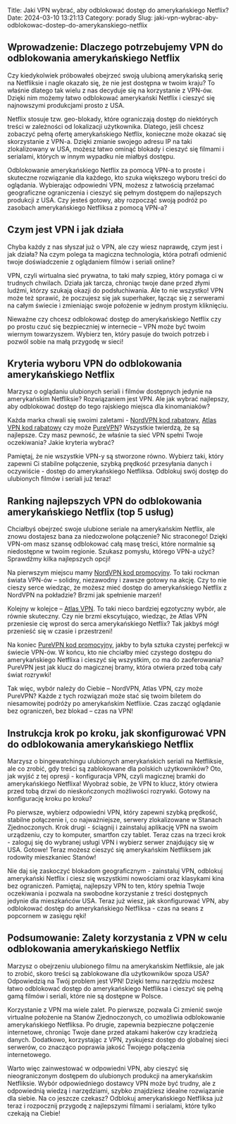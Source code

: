 Title: Jaki VPN wybrać, aby odblokować dostęp do amerykańskiego Netflix?
Date: 2024-03-10 13:21:13
Category: porady
Slug: jaki-vpn-wybrac-aby-odblokowac-dostep-do-amerykanskiego-netflix

## Wprowadzenie: Dlaczego potrzebujemy VPN do odblokowania amerykańskiego Netflix

Czy kiedykolwiek próbowałeś obejrzeć swoją ulubioną amerykańską serię na Netfliksie i nagle okazało się, że nie jest dostępna w twoim kraju? To właśnie dlatego tak wielu z nas decyduje się na korzystanie z VPN-ów. Dzięki nim możemy łatwo odblokować amerykański Netflix i cieszyć się najnowszymi produkcjami prosto z USA.

Netflix stosuje tzw. geo-blokady, które ograniczają dostęp do niektórych treści w zależności od lokalizacji użytkownika. Dlatego, jeśli chcesz zobaczyć pełną ofertę amerykańskiego Netflix, konieczne może okazać się skorzystanie z VPN-a. Dzięki zmianie swojego adresu IP na taki zlokalizowany w USA, możesz łatwo ominąć blokady i cieszyć się filmami i serialami, których w innym wypadku nie miałbyś dostępu.

Odblokowanie amerykańskiego Netflix za pomocą VPN-a to proste i skuteczne rozwiązanie dla każdego, kto szuka większego wyboru treści do oglądania. Wybierając odpowiedni VPN, możesz z łatwością przełamać geograficzne ograniczenia i cieszyć się pełnym dostępem do najlepszych produkcji z USA. Czy jesteś gotowy, aby rozpocząć swoją podróż po zasobach amerykańskiego Netfliksa z pomocą VPN-a?


## Czym jest VPN i jak działa

Chyba każdy z nas słyszał już o VPN, ale czy wiesz naprawdę, czym jest i jak działa? Na czym polega ta magiczna technologia, która potrafi odmienić twoje doświadczenie z oglądaniem filmów i seriali online?

VPN, czyli wirtualna sieć prywatna, to taki mały szpieg, który pomaga ci w trudnych chwilach. Działa jak tarcza, chroniąc twoje dane przed złymi ludźmi, którzy szukają okazji do podsłuchiwania. Ale to nie wszystko! VPN może też sprawić, że poczujesz się jak superhaker, łącząc się z serwerami na całym świecie i zmieniając swoje położenie w jednym prostym kliknięciu.

Nieważne czy chcesz odblokować dostęp do amerykańskiego Netflix czy po prostu czuć się bezpieczniej w internecie – VPN może być twoim wiernym towarzyszem. Wybierz ten, który pasuje do twoich potrzeb i pozwól sobie na małą przygodę w sieci!


## Kryteria wyboru VPN do odblokowania amerykańskiego Netflix

Marzysz o oglądaniu ulubionych seriali i filmów dostępnych jedynie na amerykańskim Netfliksie? Rozwiązaniem jest VPN. Ale jak wybrać najlepszy, aby odblokować dostęp do tego rajskiego miejsca dla kinomaniaków?

Każda marka chwali się swoimi zaletami - [NordVPN kod rabatowy](https://design-onweb.nl/jak-nordvpn-zmienia-sposob-w-jaki-korzystamy-z-internetu), [Atlas VPN kod rabatowy](https://d2cad.nl/bezpieczne-zakupy-online-dzieki-vpn-dla-maca-czy-warto-zainwestowac-w-ochrone-swoich-danych) czy może [PureVPN](https://bongersarchitects.nl/jak-wybrac-najbardziej-uzytecznego-vpn-dla-androida-do-ochrony-swojej-prywatnosci-online)? Wszystkie twierdzą, że są najlepsze. Czy masz pewność, że właśnie ta sieć VPN spełni Twoje oczekiwania? Jakie kryteria wybrać?

Pamiętaj, że nie wszystkie VPN-y są stworzone równo. Wybierz taki, który zapewni Ci stabilne połączenie, szybką prędkość przesyłania danych i oczywiście - dostęp do amerykańskiego Netfliksa. Odblokuj swój dostęp do ulubionych filmów i seriali już teraz!


## Ranking najlepszych VPN do odblokowania amerykańskiego Netflix (top 5 usług)

Chciałbyś obejrzeć swoje ulubione seriale na amerykańskim Netflix, ale znowu dostajesz bana za niedozwolone połączenie? Nic straconego! Dzięki VPN-om masz szansę odblokować całą masę treści, które normalnie są niedostępne w twoim regionie. Szukasz pomysłu, którego VPN-a użyć? Sprawdźmy kilka najlepszych opcji!

Na pierwszym miejscu mamy [NordVPN kod promocyjny](https://design-onweb.nl/szybkie-bezpieczne-i-niezawodne-vpn-dla-androida-w-codziennym-uzytkowaniu). To taki rockman świata VPN-ów – solidny, niezawodny i zawsze gotowy na akcję. Czy to nie cieszy serce wiedząc, że możesz mieć dostęp do amerykańskiego Netflix z NordVPN na pokładzie? Brzmi jak spełnienie marzeń!

Kolejny w kolejce – [Atlas VPN](https://design-onweb.nl/istotne-funkcje-vpn-w-ochronie-danych-osobowych-podczas-zakupow-online). To taki nieco bardziej egzotyczny wybór, ale równie skuteczny. Czy nie brzmi ekscytująco, wiedząc, że Atlas VPN przeniesie cię wprost do serca amerykańskiego Netflix? Tak jakbyś mógł przenieść się w czasie i przestrzeni!

Na koniec [PureVPN kod promocyjny](https://d2cad.nl/najlepszy-vpn-dla-iphonea-ktory-wybrac), jakby to była sztuka czystej perfekcji w świecie VPN-ów. W końcu, kto nie chciałby mieć czystego dostępu do amerykańskiego Netflixa i cieszyć się wszystkim, co ma do zaoferowania? PureVPN jest jak klucz do magicznej bramy, która otwiera przed tobą cały świat rozrywki!

Tak więc, wybór należy do Ciebie – NordVPN, Atlas VPN, czy może PureVPN? Każde z tych rozwiązań może stać się twoim biletem do niesamowitej podróży po amerykańskim Netflixie. Czas zacząć oglądanie bez ograniczeń, bez blokad – czas na VPN!


## Instrukcja krok po kroku, jak skonfigurować VPN do odblokowania amerykańskiego Netflix

Marzysz o bingewatchingu ulubionych amerykańskich seriali na Netfliksie, ale co zrobić, gdy treści są zablokowane dla polskich użytkowników? Oto, jak wyjść z tej opresji - konfiguracja VPN, czyli magicznej bramki do amerykańskiego Netflixa! Wyobraź sobie, że VPN to klucz, który otwiera przed tobą drzwi do nieskończonych możliwości rozrywki. Gotowy na konfigurację kroku po kroku?

Po pierwsze, wybierz odpowiedni VPN, który zapewni szybką prędkość, stabilne połączenie i, co najważniejsze, serwery zlokalizowane w Stanach Zjednoczonych. Krok drugi - ściągnij i zainstaluj aplikację VPN na swoim urządzeniu, czy to komputer, smartfon czy tablet. Teraz czas na trzeci krok - zaloguj się do wybranej usługi VPN i wybierz serwer znajdujący się w USA. Gotowe! Teraz możesz cieszyć się amerykańskim Netfliksem jak rodowity mieszkaniec Stanów!

Nie daj się zaskoczyć blokadom geograficznym - zainstaluj VPN, odblokuj amerykański Netflix i ciesz się wszystkimi nowościami oraz klasykami kina bez ograniczeń. Pamiętaj, najlepszy VPN to ten, który spełnia Twoje oczekiwania i pozwala na swobodne korzystanie z treści dostępnych jedynie dla mieszkańców USA. Teraz już wiesz, jak skonfigurować VPN, aby odblokować dostęp do amerykańskiego Netfliksa - czas na seans z popcornem w zasięgu ręki!


## Podsumowanie: Zalety korzystania z VPN w celu odblokowania amerykańskiego Netflix

Marzysz o obejrzeniu ulubionego filmu na amerykańskim Netfliksie, ale jak to zrobić, skoro treści są zablokowane dla użytkowników spoza USA? Odpowiedzią na Twój problem jest VPN! Dzięki temu narzędziu możesz łatwo odblokować dostęp do amerykańskiego Netfliksa i cieszyć się pełną gamą filmów i seriali, które nie są dostępne w Polsce. 

Korzystanie z VPN ma wiele zalet. Po pierwsze, pozwala Ci zmienić swoje virtualne położenie na Stanów Zjednoczonych, co umożliwia odblokowanie amerykańskiego Netfliksa. Po drugie, zapewnia bezpieczne połączenie internetowe, chroniąc Twoje dane przed atakami hakerów czy kradzieżą danych. Dodatkowo, korzystając z VPN, zyskujesz dostęp do globalnej sieci serwerów, co znacząco poprawia jakość Twojego połączenia internetowego. 

Warto więc zainwestować w odpowiedni VPN, aby cieszyć się nieograniczonym dostępem do ulubionych produkcji na amerykańskim Netfliksie. Wybór odpowiedniego dostawcy VPN może być trudny, ale z odpowiednią wiedzą i narzędziami, szybko znajdziesz idealne rozwiązanie dla siebie. Na co jeszcze czekasz? Odblokuj amerykańskiego Netfliksa już teraz i rozpocznij przygodę z najlepszymi filmami i serialami, które tylko czekają na Ciebie!
